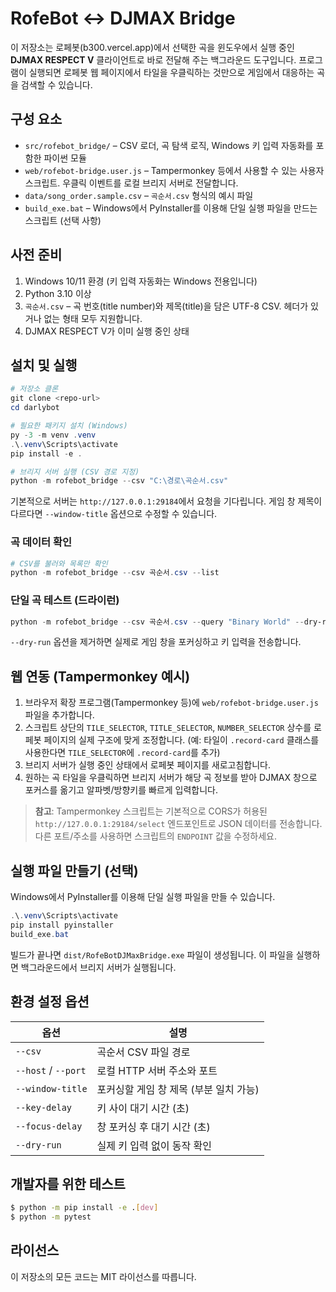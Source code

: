 # RofeBot ↔ DJMAX Bridge

이 저장소는 로페봇(b300.vercel.app)에서 선택한 곡을 윈도우에서 실행 중인 **DJMAX RESPECT V** 클라이언트로 바로 전달해 주는 백그라운드 도구입니다. 프로그램이 실행되면 로페봇 웹 페이지에서 타일을 우클릭하는 것만으로 게임에서 대응하는 곡을 검색할 수 있습니다.

## 구성 요소

- `src/rofebot_bridge/` – CSV 로더, 곡 탐색 로직, Windows 키 입력 자동화를 포함한 파이썬 모듈
- `web/rofebot-bridge.user.js` – Tampermonkey 등에서 사용할 수 있는 사용자 스크립트. 우클릭 이벤트를 로컬 브리지 서버로 전달합니다.
- `data/song_order.sample.csv` – `곡순서.csv` 형식의 예시 파일
- `build_exe.bat` – Windows에서 PyInstaller를 이용해 단일 실행 파일을 만드는 스크립트 (선택 사항)

## 사전 준비

1. Windows 10/11 환경 (키 입력 자동화는 Windows 전용입니다)
2. Python 3.10 이상
3. `곡순서.csv` – 곡 번호(title number)와 제목(title)을 담은 UTF-8 CSV. 헤더가 있거나 없는 형태 모두 지원합니다.
4. DJMAX RESPECT V가 이미 실행 중인 상태

## 설치 및 실행

```powershell
# 저장소 클론
git clone <repo-url>
cd darlybot

# 필요한 패키지 설치 (Windows)
py -3 -m venv .venv
.\.venv\Scripts\activate
pip install -e .

# 브리지 서버 실행 (CSV 경로 지정)
python -m rofebot_bridge --csv "C:\경로\곡순서.csv"
```

기본적으로 서버는 `http://127.0.0.1:29184`에서 요청을 기다립니다. 게임 창 제목이 다르다면 `--window-title` 옵션으로 수정할 수 있습니다.

### 곡 데이터 확인

```powershell
# CSV를 불러와 목록만 확인
python -m rofebot_bridge --csv 곡순서.csv --list
```

### 단일 곡 테스트 (드라이런)

```powershell
python -m rofebot_bridge --csv 곡순서.csv --query "Binary World" --dry-run
```

`--dry-run` 옵션을 제거하면 실제로 게임 창을 포커싱하고 키 입력을 전송합니다.

## 웹 연동 (Tampermonkey 예시)

1. 브라우저 확장 프로그램(Tampermonkey 등)에 `web/rofebot-bridge.user.js` 파일을 추가합니다.
2. 스크립트 상단의 `TILE_SELECTOR`, `TITLE_SELECTOR`, `NUMBER_SELECTOR` 상수를 로페봇 페이지의 실제 구조에 맞게 조정합니다. (예: 타일이 `.record-card` 클래스를 사용한다면 `TILE_SELECTOR`에 `.record-card`를 추가)
3. 브리지 서버가 실행 중인 상태에서 로페봇 페이지를 새로고침합니다.
4. 원하는 곡 타일을 우클릭하면 브리지 서버가 해당 곡 정보를 받아 DJMAX 창으로 포커스를 옮기고 알파벳/방향키를 빠르게 입력합니다.

> **참고**: Tampermonkey 스크립트는 기본적으로 CORS가 허용된 `http://127.0.0.1:29184/select` 엔드포인트로 JSON 데이터를 전송합니다. 다른 포트/주소를 사용하면 스크립트의 `ENDPOINT` 값을 수정하세요.

## 실행 파일 만들기 (선택)

Windows에서 PyInstaller를 이용해 단일 실행 파일을 만들 수 있습니다.

```powershell
.\.venv\Scripts\activate
pip install pyinstaller
build_exe.bat
```

빌드가 끝나면 `dist/RofeBotDJMaxBridge.exe` 파일이 생성됩니다. 이 파일을 실행하면 백그라운드에서 브리지 서버가 실행됩니다.

## 환경 설정 옵션

| 옵션 | 설명 |
| --- | --- |
| `--csv` | 곡순서 CSV 파일 경로 |
| `--host` / `--port` | 로컬 HTTP 서버 주소와 포트 |
| `--window-title` | 포커싱할 게임 창 제목 (부분 일치 가능) |
| `--key-delay` | 키 사이 대기 시간 (초) |
| `--focus-delay` | 창 포커싱 후 대기 시간 (초) |
| `--dry-run` | 실제 키 입력 없이 동작 확인 |

## 개발자를 위한 테스트

```bash
$ python -m pip install -e .[dev]
$ python -m pytest
```

## 라이선스

이 저장소의 모든 코드는 MIT 라이선스를 따릅니다.

